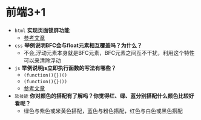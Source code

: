 # 前端3+1
- `html` **实现页面锁屏功能**
  - [参考文章](https://blog.csdn.net/u010094934/article/details/89458434)
- `css` **举例说明BFC会与float元素相互覆盖吗？为什么？**
  - 不会,浮动元素本身就是BFC元素，BFC元素之间互不干扰，利用这个特性可以来清除浮动
- `js` **举例说明js立即执行函数的写法有哪些？**
  - `(function(){})()`
  - `(function(){}())`
  - [参考文章](https://blog.csdn.net/u011215669/article/details/89086362)
- `软技能` **你对颜色的搭配有了解吗？你觉得红、绿、蓝分别搭配什么颜色比较好看呢？**
  - 绿色与紫色或米黄色搭配，蓝色与粉色搭配，红色与白色或黑色搭配